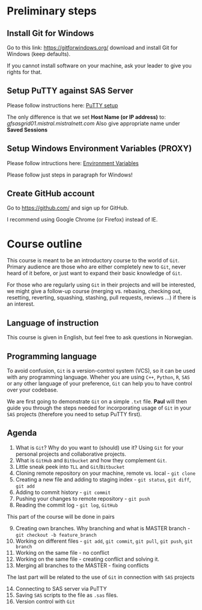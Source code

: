 # Preliminary steps

## Install Git for Windows
Go to this link: https://gitforwindows.org/ download and install Git for Windows (keep defaults).

If you cannot install software on your machine, ask your leader to give you rights for that.

## Setup PuTTY against SAS Server
Please follow instructions here: [PuTTY setup](http://bi-portalen/Analyseplattform/AnalyseWiki/Sider/Oppsett%20av%20Putty%20mot%20server.aspx)

The only difference is that we set **Host Name (or IP address)** to: *gfsasgrid01.mistral.mistralnett.com*
Also give appropriate name under **Saved Sessions**

## Setup Windows Environment Variables (PROXY)
Please follow intructions here: [Environment Variables](http://bi-portalen/Analyseplattform/AnalyseWiki/Sider/git%20-%20connecting%20via%20proxy.aspx)

Please follow just steps in paragraph for Windows!

## Create GitHub account
Go to https://github.com/ and sign up for GitHub.

I recommend using Google Chrome (or Firefox) instead of IE.

# Course outline

This course is meant to be an introductory course to the world of `Git`. Primary audience are those who are either completely new to `Git`, never heard of it before, or just want to expand their basic knowledge of `Git`.

For those who are regularly using `Git` in their projects and will be interested, we might give a follow-up course (merging vs. rebasing, checking out, resetting, reverting, squashing, stashing, pull requests, reviews ...) if there is an interest.

## Language of instruction

This course is given in English, but feel free to ask questions in Norwegian.

## Programming language

To avoid confusion, `Git` is a version-control system (VCS), so it can be used with any programming language. Wheher you are using `C++`, `Python`, `R`, `SAS` or any other language of your preference, `Git` can help you to have control over your codebase.

We are first going to demonstrate `Git` on a simple `.txt` file. **Paul** will then guide you through the steps needed for incorporating usage of `Git` in your `SAS` projects (therefore you need to setup PuTTY first).

## Agenda

1. What is `Git`? Why do you want to (should) use it? Using `Git` for your personal projects and collaborative projects.
2. What is `GitHub` and `Bitbucket` and how they complement `Git`.
3. Little sneak peek into `TLL` and `Git`/`Bitbucket` 
4. Cloning remote repository on your machine, remote vs. local - `git clone`
5. Creating a new file and adding to staging index - `git status`, `git diff`, `git add`
6. Adding to commit history - `git commit`
7. Pushing your changes to remote repository - `git push`
8. Reading the commit log - `git log`, `GitHub`


This part of the course will be done in pairs

9. Creating own branches. Why branching and what is MASTER branch - `git checkout -b feature_branch`
10. Working on different files - `git add`, `git commit`, `git pull`, `git push`, `git branch`
11. Working on the same file - no conflict
12. Working on the same file - creating conflict and solving it.
13. Merging all branches to the MASTER - fixing conflicts

The last part will be related to the use of `Git` in connection with `SAS` projects

14. Connecting to SAS server via PuTTY
15. Saving `SAS` scripts to the file as `.sas` files.
16. Version control with `Git`
